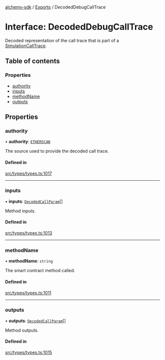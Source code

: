 [alchemy-sdk](../README.md) / [Exports](../modules.md) / DecodedDebugCallTrace

# Interface: DecodedDebugCallTrace

Decoded representation of the call trace that is part of a
[SimulationCallTrace](SimulationCallTrace.md).

## Table of contents

### Properties

- [authority](DecodedDebugCallTrace.md#authority)
- [inputs](DecodedDebugCallTrace.md#inputs)
- [methodName](DecodedDebugCallTrace.md#methodname)
- [outputs](DecodedDebugCallTrace.md#outputs)

## Properties

### authority

• **authority**: [`ETHERSCAN`](../enums/DecodingAuthority.md#etherscan)

The source used to provide the decoded call trace.

#### Defined in

[src/types/types.ts:1017](https://github.com/alchemyplatform/alchemy-sdk-js/blob/1ee40cb2/src/types/types.ts#L1017)

___

### inputs

• **inputs**: [`DecodedCallParam`](DecodedCallParam.md)[]

Method inputs.

#### Defined in

[src/types/types.ts:1013](https://github.com/alchemyplatform/alchemy-sdk-js/blob/1ee40cb2/src/types/types.ts#L1013)

___

### methodName

• **methodName**: `string`

The smart contract method called.

#### Defined in

[src/types/types.ts:1011](https://github.com/alchemyplatform/alchemy-sdk-js/blob/1ee40cb2/src/types/types.ts#L1011)

___

### outputs

• **outputs**: [`DecodedCallParam`](DecodedCallParam.md)[]

Method outputs.

#### Defined in

[src/types/types.ts:1015](https://github.com/alchemyplatform/alchemy-sdk-js/blob/1ee40cb2/src/types/types.ts#L1015)

